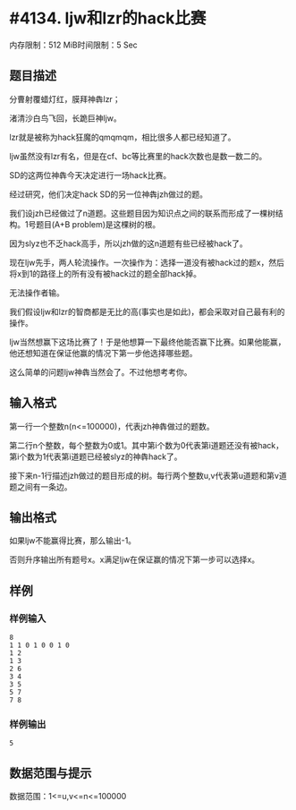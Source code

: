 # #4134. ljw和lzr的hack比赛

内存限制：512 MiB时间限制：5 Sec

## 题目描述

分曹射覆蜡灯红，膜拜神犇lzr；

渚清沙白鸟飞回，长跪巨神ljw。

lzr就是被称为hack狂魔的qmqmqm，相比很多人都已经知道了。

ljw虽然没有lzr有名，但是在cf、bc等比赛里的hack次数也是数一数二的。

SD的这两位神犇今天决定进行一场hack比赛。

经过研究，他们决定hack SD的另一位神犇jzh做过的题。

我们设jzh已经做过了n道题。这些题目因为知识点之间的联系而形成了一棵树结构。1号题目(A+B problem)是这棵树的根。

因为slyz也不乏hack高手，所以jzh做的这n道题有些已经被hack了。

现在ljw先手，两人轮流操作。一次操作为：选择一道没有被hack过的题x，然后将x到1的路径上的所有没有被hack过的题全部hack掉。

无法操作者输。

我们假设ljw和lzr的智商都是无比的高(事实也是如此)，都会采取对自己最有利的操作。

ljw当然想赢下这场比赛了！于是他想算一下最终他能否赢下比赛。如果他能赢，他还想知道在保证他赢的情况下第一步他选择哪些题。

这么简单的问题ljw神犇当然会了。不过他想考考你。

## 输入格式

第一行一个整数n(n<=100000)，代表jzh神犇做过的题数。

第二行n个整数，每个整数为0或1。其中第i个数为0代表第i道题还没有被hack，第i个数为1代表第i道题已经被slyz的神犇hack了。

接下来n-1行描述jzh做过的题目形成的树。每行两个整数u,v代表第u道题和第v道题之间有一条边。

## 输出格式

如果ljw不能赢得比赛，那么输出-1。

否则升序输出所有题号x。x满足ljw在保证赢的情况下第一步可以选择x。

## 样例

### 样例输入

    
    8
    1 1 0 1 0 0 1 0
    1 2
    1 3
    2 6
    3 4
    3 5
    5 7
    7 8 
    

### 样例输出

    
    5
    
    

## 数据范围与提示

数据范围：1<=u,v<=n<=100000
